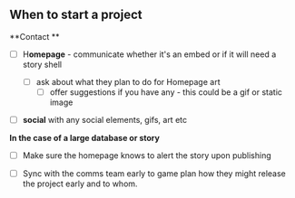 ## **When to start a project**

**Contact **

* [ ] H**omepage** - communicate whether it's an embed or if it will need a story shell
  * [ ] ask about what they plan to do for Homepage art
    * [ ] offer suggestions if you have any - this could be a gif or static image
* [ ] **social** with any social elements, gifs, art etc



**In the case of a large database or story**

* [ ]  Make sure the homepage knows to alert the story upon publishing
* [ ] Sync with the comms team early to game plan how they might release the project early and to whom.



